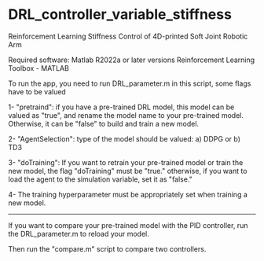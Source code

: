 # DRL_controller_variable_stiffness
Reinforcement Learning Stiffness Control of 4D-printed Soft Joint Robotic Arm


Required software: 
Matlab R2022a or later versions
Reinforcement Learning Toolbox - MATLAB

To run the app, you need to run DRL_parameter.m
in this script, some flags have to be valued 

1- "pretraind": if you have a pre-trained DRL model, this model can be valued as "true", and rename the model name to your pre-trained model.
    Otherwise, it can be "false" to build and train a new model.
    
2- "AgentSelection": type of the model should be valued: a) DDPG or b) TD3

3- "doTraining": If you want to retrain your pre-trained model or train the new model, the flag "doTraining" must be "true."
    otherwise, if you want to load the agent to the simulation variable, set it as "false."
    
4- The training hyperparameter must be appropriately set when training a new model.
_________________________________________________________

If you want to compare your pre-trained model with the PID controller, run the DRL_parameter.m to reload your model.

Then run the "compare.m" script to compare two controllers.
